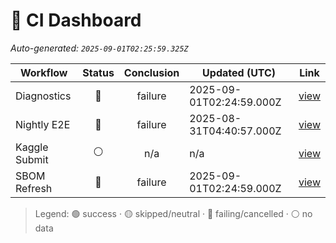 # 🚦 CI Dashboard

_Auto-generated: `2025-09-01T02:25:59.325Z`_

| Workflow | Status | Conclusion | Updated (UTC) | Link |
|---|:---:|:---:|---|---|
| Diagnostics | 🔴 | failure | 2025-09-01T02:24:59.000Z | [view](https://github.com/bartytime4life/ArielSensorArray/actions/runs/17365909538) |
| Nightly E2E | 🔴 | failure | 2025-08-31T04:40:57.000Z | [view](https://github.com/bartytime4life/ArielSensorArray/actions/runs/17352618590) |
| Kaggle Submit | ⚪ | n/a | n/a | [view]( ) |
| SBOM Refresh | 🔴 | failure | 2025-09-01T02:24:59.000Z | [view](https://github.com/bartytime4life/ArielSensorArray/actions/runs/17365909432) |

> Legend: 🟢 success · 🟡 skipped/neutral · 🔴 failing/cancelled · ⚪ no data